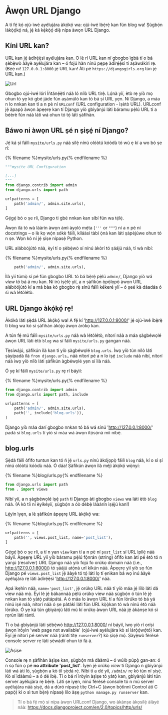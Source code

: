 # Àwọn URL Django

A ti fẹ́ kọ́ ojú-ìwé ayélujára àkọ́kọ́ wa: ojú-ìwé ìbẹ̀rẹ̀ kan fún blog wa! Ṣùgbọ́n lákọ̀ọ́kọ́ ná, jẹ́ ká kẹ́kọ̀ọ́ díẹ̀ nípa àwọn URL Django.

## Kíni URL kan?

URL kan jẹ́ àdírẹ́ẹ̀sì ayélujára kan. O lè rí URL kan ní gbogbo ìgbà tí o bá ṣèbẹ̀wò ààyè ayélujára kan – ó fojú hàn nínú pẹpẹ àdírẹ́ẹ̀sì ti aṣàwákiri rẹ. (Bẹ́ẹ̀ ni! `127.0.0.1:8000` jẹ́ URL kan! Àti pé `https://djangogirls.org` tún jẹ́ URL kan.)

![Url](images/url.png)

Gbogbo ojú-ìwé lórí Íńtánẹ́ẹ̀tì náà ló nílò URL tirẹ̀. Lọ́nà yìí, ètò rẹ yíò mọ ohun tó yẹ kó gbé jáde fún aṣàmúlò kan tó bá ṣí URL yẹn. Ní Django, a máa n lo nnkan kan tí a n pè ní `URLconf` (URL configuration - ìṣètò URL). URLconf jẹ́ àpapọ̀ àwọn àpẹẹrẹ kan tí Django yíò gbìyànjú láti báramu pẹ̀lú URL tí a béèrè fún náà láti wá ohun tó tọ́ láti ṣàfihàn.

## Báwo ni àwọn URL ṣé n ṣiṣẹ́ ní Django?

Jẹ́ ká ṣí fáìlì `mysite/urls.py` náà sílẹ̀ nínú olóòtú kóòdù tó wù ẹ kí a wo bó ṣe rí:

{% filename %}mysite/urls.py{% endfilename %}

```python
"""mysite URL Configuration

[...]
"""
from django.contrib import admin
from django.urls import path

urlpatterns = [
    path('admin/', admin.site.urls),
]
```

Gẹ́gẹ́ bó o ṣe ríi, Django ti gbé nnkan kan síbí fún wa tẹ́lẹ̀.

Àwọn ìlà tó wà láàrín àwọn àmì àyọlò mẹ́ta (`'''` or `"""`) ní a n pè ní docstrings – o lè kọ wọ́n sókè fáìlì, kíláàsì tàbí ọ̀nà kan láti ṣàpèjúwe ohun tó n ṣe. Wọn kò ní jẹ́ ṣíṣe nípasẹ̀ Python.

URL alábòójútó náà, èyí tí o ṣèbẹ̀wò sí nínú àkòrí tó ṣáájú náà, tí wà níbí:

{% filename %}mysite/urls.py{% endfilename %}

```python
    path('admin/', admin.site.urls),
```

Ìlà yìí túmọ̀ sí pé fún gbogbo URL tó bá bẹ̀rẹ̀ pẹ̀lú `admin/`, Django yíò wá *view* tó bá á mu kan. Ní irú ìṣẹ̀lẹ̀ yìí, a n ṣàfikún ọ̀pọ̀lọpọ̀ àwọn URL alábòójútó kí a má bàa kó gbogbo rẹ̀ sínú fáìlì kékeré yìí – ó ṣeé kà dáadáa ó sì wà létòlétò.

## URL Django àkọ́kọ́ rẹ!

Àkókò láti ṣẹ̀dá URL àkọ́kọ́ wa! A fẹ́ kí 'http://127.0.0.1:8000/' jẹ́ ojú-ìwé ìbẹ̀rẹ̀ ti blog wa kó sì ṣàfihàn àkójọ àwọn àròkọ kan.

A tún fẹ́ mú fáìlì `mysite/urls.py` náà wà létòlétò, nítorí náà a máa ṣàgbéwọlé àwọn URL láti ètò `blog` wa sí fáìlì `mysite/urls.py` gangan náà.

Tẹ̀síwájú, ṣàfikún ìlà kan tí yíò ṣàgbéwọlé `blog.urls`. Ìwọ yíò tún nílò láti ṣàyípadà ìlà `from django.urls…` náà nítorí pé a n lo iṣẹ́ `include` náà níbí, nítorí náà ìwọ yíò nílò láti ṣàfikún àgbéwọlé yẹn sí ìlà náà.

Ó yẹ kí fáìlì `mysite/urls.py` rẹ rí báyìí:

{% filename %}mysite/urls.py{% endfilename %}

```python
from django.contrib import admin
from django.urls import path, include

urlpatterns = [
    path('admin/', admin.site.urls),
    path('', include('blog.urls')),
]
```

Django yíò máa darí gbogbo nnkan tó bá wá sínú 'http://127.0.0.1:8000/' padà sí `blog.urls` tí yíò sì máa wá àwọn ìtọ́sọ́nà míì níbẹ̀.

## blog.urls

Ṣẹ̀dá fáìlì òfìfo tuntun kan tó ń jẹ́ `urls.py` nínú àkójọpọ̀ fáìlì `blog` náà, kí o sì ṣí nínú olóòtú kóòdù náà. Ó dáa! Ṣàfikún àwọn ìlà méjì àkọ́kọ́ wọ̀nyí:

{% filename %}blog/urls.py{% endfilename %}

```python
from django.urls import path
from . import views
```

Níbí yìí, a n ṣàgbéwọlé iṣẹ́ `path` ti Django àti gbogbo `views` wa láti ètò `blog` náà. (A kò tíì ní èyíkéyìí, ṣùgbọ́n a óò débẹ̀ láàárín ìṣẹ́jú kan!)

Lẹ́yìn ìyẹn, a lè ṣàfikún àpẹẹrẹ URL àkọ́kọ́ wa:

{% filename %}blog/urls.py{% endfilename %}

```python
urlpatterns = [
    path('', views.post_list, name='post_list'),
]
```

Gẹ́gẹ́ bó o ṣe ríi, a tí n yan `view` kan tí a n pè ní `post_list` sí URL ìpìlẹ̀ náà báyìí. Àpẹẹrẹ URL yìí yíò báramu pẹ̀lú fọ́nrán (string) òfìfo kan àti pé ètò tó n yanjú (resolver) URL Django náà yíò fojú fo orúkọ domain náà (i.e., http://127.0.0.1:8000/) tó ṣáájú atọ́nà url kíkún náà. Àpẹẹrẹ yìí yíò sọ fún Django pé `views.post_list` jẹ́ ààyè tó tọ́ láti lọ tí ẹnìkan bá wọ inú ààyè ayélujára rẹ láti àdírẹ́ẹ̀sì 'http://127.0.0.1:8000/' náà.

Apá ìkẹhìn náà, `name='post_list'`, jẹ́ orúkọ URL náà tí yíò máa jẹ́ lílò láti dá view náà mọ̀. Èyí lè jẹ́ bákannáà pẹ̀lú orúkọ view náà ṣùgbọ́n ó tún lè jẹ́ nnkan kan tó yàtọ̀ pátápátá. A ó máa lo àwọn URL tí a fún lórúko tó bá yá nínú iṣé náà, nítorí náà ó ṣe pàtàkì láti fún URL kọ̀ọ̀kan tó wà nínú ètò náà lórúko. Ó yẹ ká tún gbìyànjú láti mú kí orúkọ àwọn URL náà jẹ́ àkànṣe kó sì rọrùn láti rántí.

Tí o bá gbìyànjú láti ṣèbẹ̀wò http://127.0.0.1:8000/ ní báyìí, ìwọ yíò rí oríṣi àwọn ìròyìn 'web page not available' (ojú-ìwé ayélujára kò sí lárọ̀ọ́wọ́tó) kan. Èyí jẹ́ nítorí pé server náà (rántí títẹ `runserver`?) kò ṣiṣẹ́ mọ́. Ṣàyẹ̀wò fèrèsé console server rẹ láti ṣèwádìí ohun tó fà á.

![Àṣìṣe](images/error1.png)

Console rẹ n ṣàfihàn àṣìṣe kan, ṣùgbọ́n má dààmú – ó wúlò púpọ̀ gan-an: ó n sọ fún ọ pé **no attribute 'post_list'**. Ìyẹn jẹ́ orúkọ *view* tí Django n gbìyànjú láti wá àti lò, ṣùgbọ́n a kò tíì ṣẹ̀dá rẹ̀. Níbi tí a dé yìí, `/admin/` rẹ kò tún ní ṣiṣẹ́. Kò sí ìdààmú – a ó dé ibẹ̀. Tí o bá rí ìròyìn àṣìṣe tó yàtọ̀ kan, gbìyànjú láti tún server ayélujára rẹ bẹ̀rẹ̀. Láti ṣe ìyẹn, nínú fèrèsé console tó n mú server ayélujára náà ṣiṣẹ́, dá a dúró nípasẹ̀ títẹ Ctrl+C (àwọn bọ́tìnnì Control àti C papọ̀) kí o sì tun bẹ̀rẹ̀ nípasẹ̀ lílo àṣẹ `python manage.py runserver` kan.

> Tí o bá fẹ́ mọ̀ si nípa àwọn URLconf Django, wo àkànṣe àkọsílẹ̀ àlàyé náà: https://docs.djangoproject.com/en/2.0/topics/http/urls/